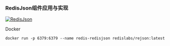 ### RedisJson组件应用与实现

[![RedisJson](https://img.shields.io/badge/RedisJSON-6.2.5-brightgreen.svg?style=flat-square&logo=redis)](https://oss.redis.com/redisjson/)

Docker
```dockerfile
docker run -p 6379:6379 --name redis-redisjson redislabs/rejson:latest
```


